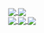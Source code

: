 

<!--
### Hi there 👋

**heineiuo/heineiuo** is a ✨ _special_ ✨ repository because its `README.md` (this file) appears on your GitHub profile.

Here are some ideas to get you started:

- 🔭 I’m currently working on ...
- 🌱 I’m currently learning ...
- 👯 I’m looking to collaborate on ...
- 🤔 I’m looking for help with ...
- 💬 Ask me about ...
- 📫 How to reach me: ...
- 😄 Pronouns: ...
- ⚡ Fun fact: ...
-->

<a href="https://github.com/anuraghazra/github-readme-stats">
  <img align="center" src="https://github-readme-stats.vercel.app/api?username=heineiuo&count_private=true&show_icons=true&include_all_commits=true&hide_border=true&hide_title=true" />
</a>
<a href="https://github.com/anuraghazra/github-readme-stats">
  <img align="center" src="https://github-readme-stats.vercel.app/api/top-langs/?username=heineiuo&langs_count=3&hide_title=true&hide_border=true" />
</a>

<br />

<a href="https://pufler.dev/git-badges/">
  <img align="center" src="https://badges.pufler.dev/visits/heineiuo/heineiuo" />
</a>
<a href="https://pufler.dev/git-badges/">
  <img align="center" src="https://badges.pufler.dev/years/heineiuo" />
</a>
<a href="https://pufler.dev/git-badges/">
  <img align="center" src="https://badges.pufler.dev/repos/heineiuo" />
</a>




